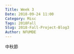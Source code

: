 ```yaml
---
Title: Week 3
Date: 2018-09-24 11:00
Category: Misc
Tags: 2018Fall
Slug: 2018-Fall-Project-Blog3
Author: NFUMDE
---
```


中秋節

<!-- PELICAN_END_SUMMARY -->

